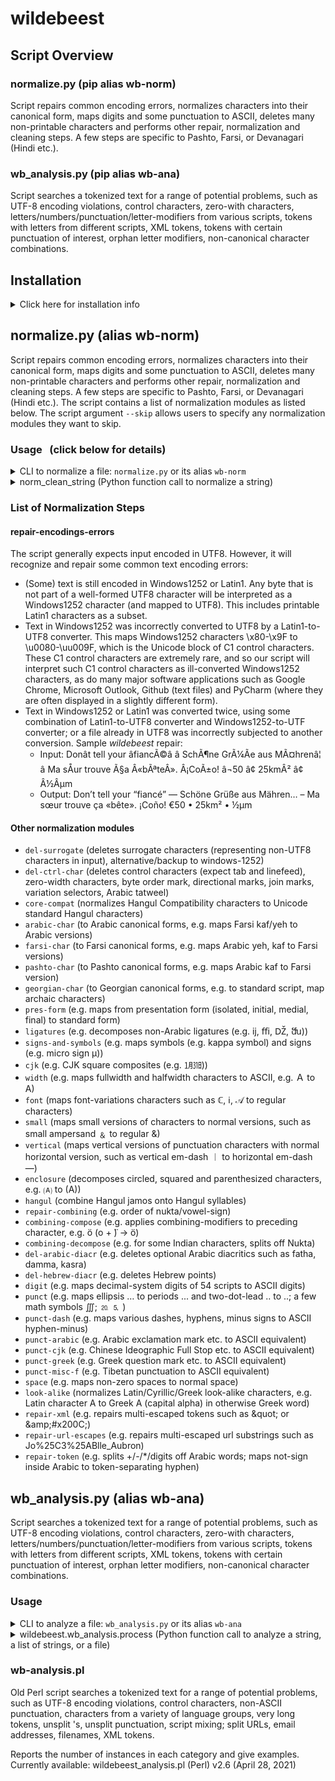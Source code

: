 # wildebeest

## Script Overview

### normalize.py (pip alias wb-norm)

Script repairs common encoding errors, normalizes characters into their canonical form, maps digits and some
punctuation to ASCII, deletes many non-printable characters and performs other repair, normalization and cleaning steps.
A few steps are specific to Pashto, Farsi, or Devanagari (Hindi etc.).

### wb_analysis.py (pip alias wb-ana)

Script searches a tokenized text for a range of potential problems,
such as UTF-8 encoding violations, control characters, zero-with characters,
letters/numbers/punctuation/letter-modifiers from various scripts,
tokens with letters from different scripts, XML tokens, tokens with certain
punctuation of interest, orphan letter modifiers, non-canonical character
combinations.

## Installation

<details>
<summary>Click here for installation info</summary>

```bash
# from PyPi (after public release)
pip install wildebeest

# Latest master branch: either https or git/ssh 
pip install git+https://github.com/uhermjakob/wildebeest.git

# For editing/development
git clone https://github.com/uhermjakob/wildebeest.git
# or git clone git://github.com/uhermjakob/wildebeest.git
cd wildebeest
pip install --editable .   # run it from dir having setup.py
```

After a pip-install, you can call the program aliases `wb-norm` and `wb-ana`.

To call the Python scripts `normalize.py` and `wb_analysis.py` directly (even without pip-install), make sure that 
1. `normalize.py` and `wb_analysis.py` are executable (i.e. 'x' mode bits are set) 
2. your $PYTHONPATH includes the directory in which this README file resides in ("outer wildebeest") and
3. your $PATH includes the directory that includes `normalize.py` and `wb_analysis.py` ("inner wildebeest")

</details>
  
## normalize.py (alias wb-norm)

Script repairs common encoding errors, normalizes characters into their canonical form, maps digits and some
punctuation to ASCII, deletes many non-printable characters and performs other repair, normalization and cleaning steps.
A few steps are specific to Pashto, Farsi, or Devanagari (Hindi etc.).
The script contains a list of normalization modules as listed below. The script argument `--skip` allows users to specify
any normalization modules they want to skip.

### Usage &nbsp; (click below for details)
<details>
<summary>CLI to normalize a file: <code>normalize.py</code> or its alias <code>wb-norm</code> </summary>

```
wb-norm  [-h] [-i INPUT-FILENAME] [-o OUTPUT-FILENAME] [--lc LANGUAGE-CODE] [--skip NORM-STEPS] [-v] [--version]
# or normalize.py  [-h] [-i INPUT-FILENAME] [-o OUTPUT-FILENAME] [--lc LANGUAGE-CODE] [--skip NORM-STEPS] [-v] [--version]
optional arguments:
  -h, --help            show this help message and exit
  -i INPUT-FILENAME, --input INPUT-FILENAME
                        (default: STDIN)
  -o OUTPUT-FILENAME, --output OUTPUT-FILENAME
                        (default: STDOUT)
  --lc LANGUAGE-CODE    ISO 639-3, e.g. 'fas' for Persian
  --skip NORM-STEPS     comma-separated list of normalization/cleaning steps to be skipped: repair-encodings-errors,del-surrogate,del-
                        ctrl-char,del-arabic-diacr,del-hebrew-diacr,core-compat,pres-form,ligatures,signs-and-
                        symbols,cjk,width,font,small,vertical,enclosure,hangul,repair-combining,combining-compose,combining-
                        decompose,punct,punct-dash,punct-arabic,punct-cjk,punct-greek,punct-misc-f,space,digit,arabic-char,farsi-
                        char,pashto-char,georgian-char,look-alike,repair-xml,repair-url-escapes,repair-token (default: nothing skipped)
  -v, --verbose         write change log etc. to STDERR
  --version             show program's version number and exit
```
Example:
```
wb-norm -i corpus-raw.txt -o corpus-wb.txt --lc eng --skip punct-dash,enclosure,del-arabic-diacr
# or normalize.py -i corpus-raw.txt -o corpus-wb.txt --lc eng --skip punct-dash,enclosure,del-arabic-diacr
```

Note: For robustness regarding input files that do not fully conform to UTF8, please use -i (rather than STDIN), as it includes UTF8-encoding error handling.
</details>

<details>
<summary>norm_clean_string (Python function call to normalize a string)</summary>

Note: Please make sure that your $PYTHONPATH includes the directory in which this README file resides.
```python 
from wildebeest.normalize import Wildebeest
wb = Wildebeest()
ht = {}                             # dictionary sets/resets steps to be skipped (default: not skipped)
# ht['SKIP-punct-dash'] = 1         # optionally skip normalization of ndash, mdash etc. to ASCII hyphen-minus.
# ht['SKIP-enclosure'] = 1          # optionally skip 'enclosure' normalization
# ht['SKIP-del-arabic-diacr'] = 1   # optionally skip 'delete arabic diacritic' normalization
wb.load_look_alike_file()           # optional
print(wb.norm_clean_string('🄐…25kmÂ²', ht, lang_code='eng'))
print(wb.norm_clean_string('೧೯೨೩', ht, lang_code='kan'))
``` 
</details>

### List of Normalization Steps

#### repair-encodings-errors
The script generally expects input encoded in UTF8. However, it will recognize and repair some common text encoding
errors:
* (Some) text is still encoded in Windows1252 or Latin1. Any byte that is not part of a well-formed UTF8 character will
 be interpreted as a Windows1252 character (and mapped to UTF8). This includes printable Latin1 characters as a subset.
* Text in Windows1252 was incorrectly converted to UTF8 by a Latin1-to-UTF8 converter. This maps Windows1252 characters
 \x80-\x9F to \u0080-\uu009F, which is the Unicode block of C1 control characters. These C1 control characters are
 extremely rare, and so our script will interpret such C1 control characters as ill-converted Windows1252 characters,
 as do many major software applications such as Google Chrome, Microsoft Outlook, Github (text files) and PyCharm 
 (where they are often displayed in a slightly different form).
* Text in Windows1252 or Latin1 was converted twice, using some combination of Latin1-to-UTF8 converter and
 Windows1252-to-UTF converter; or a file already in UTF8 was incorrectly subjected to another conversion.
 Sample *wildebeest* repair:
    * Input: Donât tell your âfiancÃ©â â SchÃ¶ne GrÃ¼Ãe aus MÃ¤hrenâ¦ â Ma sÅur trouve Ã§a Â«bÃªteÂ». Â¡CoÃ±o! â¬50 â¢ 25kmÂ² â¢ Â½Âµm
    * Output: Don’t tell your “fiancé” — Schöne Grüße aus Mähren… – Ma sœur trouve ça «bête». ¡Coño! €50 • 25km² • ½µm

#### Other normalization modules
* `del-surrogate` (deletes surrogate characters (representing non-UTF8 characters in input), alternative/backup to windows-1252)
* `del-ctrl-char` (deletes control characters (expect tab and linefeed), zero-width characters, byte order mark, directional marks, join marks, variation selectors, Arabic tatweel)
* `core-compat` (normalizes Hangul Compatibility characters to Unicode standard Hangul characters)
* `arabic-char` (to Arabic canonical forms, e.g. maps Farsi kaf/yeh to Arabic versions)
* `farsi-char` (to Farsi canonical forms, e.g. maps Arabic yeh, kaf to Farsi versions)
* `pashto-char` (to Pashto canonical forms, e.g. maps Arabic kaf to Farsi version)
* `georgian-char` (to Georgian canonical forms, e.g. to standard script, map archaic characters)
* `pres-form` (e.g. maps from presentation form (isolated, initial, medial, final) to standard form)
* `ligatures` (e.g. decomposes non-Arabic ligatures (e.g. ĳ, ﬃ, Ǆ, ﬓ))
* `signs-and-symbols` (e.g. maps symbols (e.g. kappa symbol) and signs (e.g. micro sign µ))
* `cjk` (e.g. CJK square composites (e.g. ㋀㏾))
* `width` (e.g. maps fullwidth and halfwidth characters to ASCII, e.g. Ａ to A)
* `font` (maps font-variations characters such as ℂ, ℹ, 𝒜 to regular characters)
* `small` (maps small versions of characters to normal versions, such as small ampersand ﹠ to regular &)
* `vertical` (maps vertical versions of punctuation characters with normal horizontal version, such as vertical em-dash ︱ to horizontal em-dash —)
* `enclosure` (decomposes circled, squared and parenthesized characters, e.g. 🄐 to (A))
* `hangul` (combine Hangul jamos onto Hangul syllables)
* `repair-combining` (e.g. order of nukta/vowel-sign)
* `combining-compose` (e.g. applies combining-modifiers to preceding character, e.g. ö (o +  ̈) -> ö)
* `combining-decompose` (e.g. for some Indian characters, splits off Nukta)
* `del-arabic-diacr` (e.g. deletes optional Arabic diacritics such as fatha, damma, kasra)
* `del-hebrew-diacr` (e.g. deletes Hebrew points)
* `digit` (e.g. maps decimal-system digits of 54 scripts to ASCII digits)
* `punct` (e.g. maps ellipsis … to periods ... and two-dot-lead ‥ to ..; a few math symbols ∭; ⒛ 🄆 )
* `punct-dash` (e.g. maps various dashes, hyphens, minus signs to ASCII hyphen-minus)
* `punct-arabic` (e.g. Arabic exclamation mark etc. to ASCII equivalent)
* `punct-cjk` (e.g. Chinese Ideographic Full Stop etc. to ASCII equivalent)
* `punct-greek` (e.g. Greek question mark etc. to ASCII equivalent)
* `punct-misc-f` (e.g. Tibetan punctuation to ASCII equivalent)
* `space` (e.g. maps non-zero spaces to normal space)
* `look-alike` (normalizes Latin/Cyrillic/Greek look-alike characters, e.g. Latin character A to Greek Α (capital alpha) in otherwise Greek word)
* `repair-xml` (e.g. repairs multi-escaped tokens such as &amp;quot; or &amp;amp;#x200C;)
* `repair-url-escapes` (e.g. repairs multi-escaped url substrings such as Jo%25C3%25ABlle_Aubron)
* `repair-token` (e.g. splits +/-/*/digits off Arabic words; maps not-sign inside Arabic to token-separating hyphen)

## wb_analysis.py (alias wb-ana)

Script searches a tokenized text for a range of potential problems,
such as UTF-8 encoding violations, control characters, zero-with characters,
letters/numbers/punctuation/letter-modifiers from various scripts,
tokens with letters from different scripts, XML tokens, tokens with certain
punctuation of interest, orphan letter modifiers, non-canonical character
combinations.

### Usage

<details>
<summary>CLI to analyze a file: <code>wb_analysis.py</code> or its alias <code>wb-ana</code> </summary>

```
usage: wb-ana  [-h] [-i INPUT-FILENAME] [--batch BATCH] [-s] [-o OUTPUT-FILENAME] [-j JSON-OUTPUT-FILENAME] [--file_id FILE_ID]
               [--lc LANGUAGE-CODE] [-v] [-pb] [-n MAX_CASES] [-x MAX_EXAMPLES] [-r REF-FILENAME] [--version]
# or wb_analysis.py  [-h] ... 
  
Analyzes a given text for a wide range of anomalies

options:
  -h, --help            show this help message and exit
  -i INPUT-FILENAME, --input INPUT-FILENAME
                        (default: STDIN)
  --batch BATCH_DIR     Directory with batch of input files (BATCH_DIR/*.txt)
  -s, --summary         single summary line per file
  -o OUTPUT-FILENAME, --output OUTPUT-FILENAME
                        (default: STDOUT)
  -j JSON-OUTPUT-FILENAME, --json JSON-OUTPUT-FILENAME
                        (default: None)
  --file_id FILE_ID
  --lc LANGUAGE-CODE    ISO 639-3, e.g. 'fas' for Persian
  -v, --verbose         write change log etc. to STDERR
  -pb, --progress_bar   Show progress bar
  -n MAX_CASES, --max_cases MAX_CASES
                        max number of cases per group
  -x MAX_EXAMPLES, --max_examples MAX_EXAMPLES
                        max number of examples per line
  -r REF-FILENAME, --ref_id_file REF-FILENAME
                        (optional file with sentence reference IDs)
  --version             show program's version number and exit
```

Examples:
```
wb-ana --help
echo 'Hеllο!' | wb-ana
# cd to inner wildebeest that contains test/data
wb-ana -i test/data/hello.txt
wb-ana -i test/data/wildebeest-test.txt -o test/data/wildebeest-test-out
wb-ana --batch test/data/phrasebook -s -o test/data/phrasebook-dir-out
wb-ana -i test/data/phrasebook/deu.txt -r test/data/phrasebook/eng.txt -o test/data/phrasebook-deu-out
wb-ana -i test/data/wildebeest-test-invalid-utf8.txt
```
or
```
wb_analysis.py --help
echo 'Hеllο!' | wb_analysis.py
wb_analysis.py -i test/data/hello.txt
wb_analysis.py -i test/data/wildebeest-test.txt -o test/data/wildebeest-test-out
wb_analysis.py --batch test/data/phrasebook -s -o test/data/phrasebook-dir-out
wb_analysis.py -i test/data/phrasebook/deu.txt -r test/data/phrasebook/eng.txt -o test/data/phrasebook-deu-out
wb_analysis.py -i test/data/wildebeest-test-invalid-utf8.txt
```
</details>

<details>
<summary>wildebeest.wb_analysis.process (Python function call to analyze a string, a list of strings, or a file)</summary>

Note: Please make sure that your $PYTHONPATH includes the directory in which this README file resides.
```python 
import sys
import wildebeest.wb_analysis as wb_ana
wb = wb_ana.process(string="Hеllο!")
wb.pretty_print(sys.stdout)  # pretty-print with OVERVIEW and DETAIL sections to STDOUT  
```
  
```python 
import wildebeest.wb_analysis as wb_ana
wb = wb_ana.process(strings=["Hеllο!", "Tschüß"])
print(wb.analysis)  # print analysis object (nested dictionary)
```

Assuming an input file `corpus.txt`, e.g. built by:
```
printf 'Hеllο!\nTschüß\n' > corpus.txt
```
  
```python 
import wildebeest.wb_analysis as wb_ana
wb = wb_ana.process(in_file=f'corpus.txt')
print(wb.analysis)
```
  
```python 
import wildebeest.wb_analysis as wb_ana
with open(f'out.txt', 'w') as out, open(f'out.json', 'w') as json:
    wb_ana.process(in_file=f'corpus.txt', pp_output=out, json_output=json)
```  
</details>

### wb-analysis.pl

Old Perl script searches a tokenized text for a range of potential problems,
such as UTF-8 encoding violations, control characters, non-ASCII punctuation,
characters from a variety of language groups, very long tokens, unsplit 's,
unsplit punctuation, script mixing; split URLs, email addresses, filenames,
XML tokens.

Reports the number of instances in each category and give examples.
Currently available: wildebeest_analysis.pl (Perl) v2.6 (April 28, 2021)
